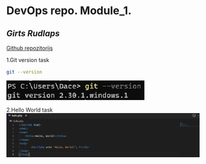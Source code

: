# DevOps repo. Module_1.
## _Girts Rudlaps_

[Github repozitorijs](https://github.com/rudlaps/devops_basic_rudlaps)

1.Git version task
```sh
git --version
```
![GitVersion](git.png)

2.Hello World task
![Hello!](task.png)
